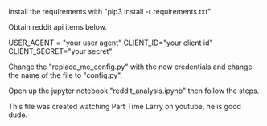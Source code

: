 Install the requirements with "pip3 install -r requirements.txt"

Obtain reddit api items below.

USER_AGENT = "your user agent"
CLIENT_ID="your client id"
CLIENT_SECRET="your secret"

Change the "replace_me_config.py" with the new credentials and change the name of the file to "config.py".

Open up the jupyter notebook "reddit_analysis.ipynb" then follow the steps.

This file was created watching Part Time Larry on youtube, he is good dude.
